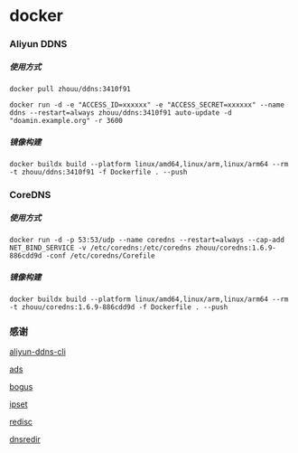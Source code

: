 # docker



### Aliyun DDNS

##### 使用方式

```shell
docker pull zhouu/ddns:3410f91

docker run -d -e "ACCESS_ID=xxxxxx" -e "ACCESS_SECRET=xxxxxx" --name ddns --restart=always zhouu/ddns:3410f91 auto-update -d "doamin.example.org" -r 3600
```

##### 镜像构建

```shell
docker buildx build --platform linux/amd64,linux/arm,linux/arm64 --rm -t zhouu/ddns:3410f91 -f Dockerfile . --push
```


### CoreDNS

##### 使用方式

```shell
docker run -d -p 53:53/udp --name coredns --restart=always --cap-add NET_BIND_SERVICE -v /etc/coredns:/etc/coredns zhouu/coredns:1.6.9-886cdd9d -conf /etc/coredns/Corefile
```

##### 镜像构建

```shell
docker buildx build --platform linux/amd64,linux/arm,linux/arm64 --rm -t zhouu/coredns:1.6.9-886cdd9d -f Dockerfile . --push
```


### 感谢

[aliyun-ddns-cli](https://github.com/honwen/aliyun-ddns-cli)

[ads](https://github.com/c-mueller/ads)

[bogus](https://github.com/missdeer/bogus)

[ipset](https://github.com/missdeer/ipset)

[redisc](https://github.com/miekg/redis)

[dnsredir](https://github.com/leiless/dnsredir)
